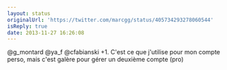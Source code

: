 ```yaml
---
layout: status
originalUrl: 'https://twitter.com/marcgg/status/405734293278060544'
isReply: true
date: 2013-11-27 16:26:08
---
```


@g_montard @ya_f @cfabianski +1. C'est ce que j'utilise pour mon compte perso, mais c'est galère pour gérer un deuxième compte (pro)
